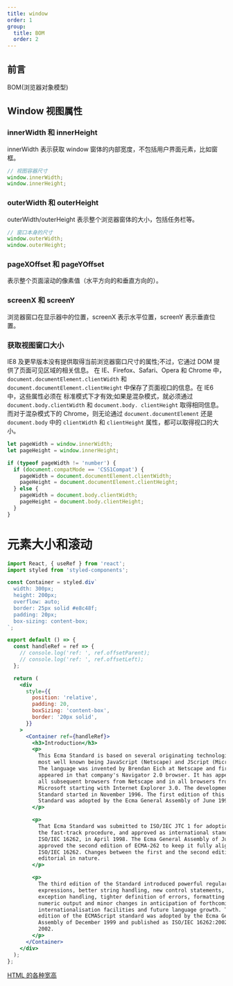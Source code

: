 ```yaml
---
title: window
order: 1
group:
  title: BOM
  order: 2
---
```


## 前言

BOM(浏览器对象模型)

## Window 视图属性

### innerWidth 和 innerHeight

innerWidth 表示获取 window 窗体的内部宽度，不包括用户界面元素，比如窗框。

```js
// 视图容器尺寸
window.innerWidth;
window.innerHeight;
```

### outerWidth 和 outerHeight

outerWidth/outerHeight 表示整个浏览器窗体的大小，包括任务栏等。

```js
// 窗口本身的尺寸
window.outerWidth;
window.outerHeight;
```

### pageXOffset 和 pageYOffset

表示整个页面滚动的像素值（水平方向的和垂直方向的）。

### screenX 和 screenY

浏览器窗口在显示器中的位置，screenX 表示水平位置，screenY 表示垂直位置。

### 获取视图窗口大小

IE8 及更早版本没有提供取得当前浏览器窗口尺寸的属性;不过，它通过 DOM 提供了页面可见区域的相关信息。
在 IE、Firefox、Safari、Opera 和 Chrome 中，`document.documentElement.clientWidth` 和 `document.documentElement.clientHeight` 中保存了页面视口的信息。在 IE6 中，这些属性必须在 标准模式下才有效;如果是混杂模式，就必须通过 `document.body.clientWidth` 和 `document.body. clientHeight` 取得相同信息。而对于混杂模式下的 Chrome，则无论通过 `document.documentElement` 还是 `document.body` 中的 `clientWidth` 和 `clientHeight` 属性，都可以取得视口的大小。

```js
let pageWidth = window.innerWidth;
let pageHeight = window.innerHeight;

if (typeof pageWidth != 'number') {
  if (document.compatMode == 'CSS1Compat') {
    pageWidth = document.documentElement.clientWidth;
    pageHeight = document.documentElement.clientHeight;
  } else {
    pageWidth = document.body.clientWidth;
    pageHeight = document.body.clientHeight;
  }
}
```

# 元素大小和滚动

```jsx | inline
import React, { useRef } from 'react';
import styled from 'styled-components';

const Container = styled.div`
  width: 300px;
  height: 200px;
  overflow: auto;
  border: 25px solid #e8c48f;
  padding: 20px;
  box-sizing: content-box;
`;

export default () => {
  const handleRef = ref => {
    // console.log('ref: ', ref.offsetParent);
    // console.log('ref: ', ref.offsetLeft);
  };

  return (
    <div
      style={{
        position: 'relative',
        padding: 20,
        boxSizing: 'content-box',
        border: '20px solid',
      }}
    >
      <Container ref={handleRef}>
        <h3>Introduction</h3>
        <p>
          This Ecma Standard is based on several originating technologies, the
          most well known being JavaScript (Netscape) and JScript (Microsoft).
          The language was invented by Brendan Eich at Netscape and first
          appeared in that company's Navigator 2.0 browser. It has appeared in
          all subsequent browsers from Netscape and in all browsers from
          Microsoft starting with Internet Explorer 3.0. The development of this
          Standard started in November 1996. The first edition of this Ecma
          Standard was adopted by the Ecma General Assembly of June 1997.
        </p>

        <p>
          That Ecma Standard was submitted to ISO/IEC JTC 1 for adoption under
          the fast-track procedure, and approved as international standard
          ISO/IEC 16262, in April 1998. The Ecma General Assembly of June 1998
          approved the second edition of ECMA-262 to keep it fully aligned with
          ISO/IEC 16262. Changes between the first and the second edition are
          editorial in nature.
        </p>

        <p>
          The third edition of the Standard introduced powerful regular
          expressions, better string handling, new control statements, try/catch
          exception handling, tighter definition of errors, formatting for
          numeric output and minor changes in anticipation of forthcoming
          internationalisation facilities and future language growth. The third
          edition of the ECMAScript standard was adopted by the Ecma General
          Assembly of December 1999 and published as ISO/IEC 16262:2002 in June
          2002.
        </p>
      </Container>
    </div>
  );
};
```

[HTML 的各种宽高](https://www.jianshu.com/p/60332df38393)
